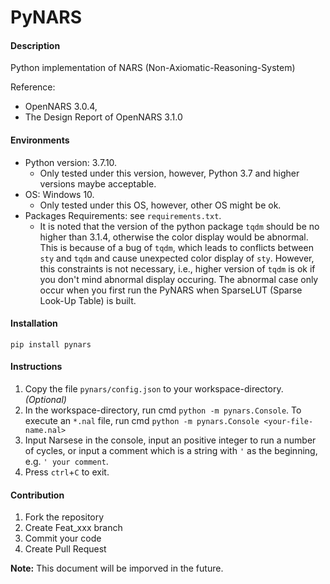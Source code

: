 # PyNARS

#### Description
Python implementation of NARS (Non-Axiomatic-Reasoning-System)

Reference:
 - OpenNARS 3.0.4, 
 - The Design Report of OpenNARS 3.1.0


#### Environments

 - Python version: 3.7.10. 
     - Only tested under this version, however, Python 3.7 and higher versions maybe acceptable.
 - OS: Windows 10. 
     - Only tested under this OS, however, other OS might be ok.
 - Packages Requirements: see `requirements.txt`.
     - It is noted that the version of the python package `tqdm` should be no higher than 3.1.4, otherwise the color display would be abnormal. This is because of a bug of `tqdm`, which leads to conflicts between `sty` and `tqdm` and cause unexpected color display of `sty`. However, this constraints is not necessary, i.e., higher version of `tqdm` is ok if you don't mind abnormal display occuring. The abnormal case only occur when you first run the PyNARS when SparseLUT (Sparse Look-Up Table) is built.

#### Installation


    pip install pynars


#### Instructions

1.  Copy the file `pynars/config.json` to your workspace-directory. *(Optional)*
2.  In the workspace-directory, run cmd `python -m pynars.Console`. To execute an `*.nal` file, run cmd `python -m pynars.Console <your-file-name.nal>`
3.  Input Narsese in the console, input an positive integer to run a number of cycles, or input a comment which is a string with `'` as the beginning, e.g. `' your comment`.
4.  Press `ctrl`+`C` to exit.

#### Contribution

1.  Fork the repository
2.  Create Feat_xxx branch
3.  Commit your code
4.  Create Pull Request


**Note:** This document will be imporved in the future.